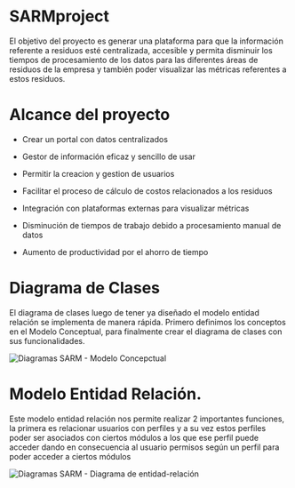 # SARMproject

El objetivo del proyecto es generar una plataforma para que la información referente a residuos esté centralizada, accesible y permita disminuir los tiempos de procesamiento de los datos para las diferentes áreas de residuos de la empresa y también poder visualizar las métricas referentes a estos residuos.

# Alcance del proyecto

* Crear un portal con datos centralizados

* Gestor de información eficaz y sencillo de usar

* Permitir la creacion y gestion de usuarios

* Facilitar el proceso de cálculo de costos relacionados a los residuos

* Integración con plataformas externas para visualizar métricas

* Disminución de tiempos de trabajo debido a procesamiento manual de datos

* Aumento de productividad por el ahorro de tiempo

# Diagrama de Clases
El diagrama de clases luego de tener ya diseñado el modelo entidad relación se implementa de manera rápida. Primero definimos los conceptos en el Modelo Conceptual, para finalmente crear el diagrama de clases con sus funcionalidades.


![Diagramas SARM - Modelo Concepctual](https://user-images.githubusercontent.com/39102145/119779335-8fb04d80-be96-11eb-8a2e-7ef401ebc95f.png)

# Modelo Entidad Relación.
Este modelo entidad relación nos permite realizar 2 importantes funciones, la primera es relacionar usuarios con perfiles y a su vez estos perfiles poder ser asociados con ciertos módulos a los que ese perfil puede acceder dando en consecuencia al usuario permisos según un perfil para poder acceder a ciertos módulos

![Diagramas SARM - Diagrama de entidad-relación](https://user-images.githubusercontent.com/39102145/119779256-78716000-be96-11eb-8d9d-ef4bebc42693.png)


